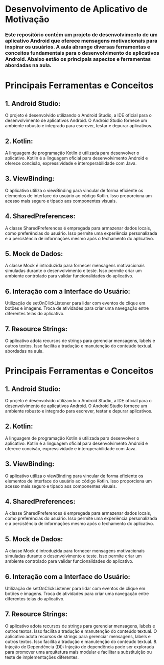 # Desenvolvimento de Aplicativo de Motivação
### Este repositório contém um projeto de desenvolvimento de um aplicativo Android que oferece mensagens motivacionais para inspirar os usuários. A aula abrange diversas ferramentas e conceitos fundamentais para o desenvolvimento de aplicativos Android. Abaixo estão os principais aspectos e ferramentas abordadas na aula.

# Principais Ferramentas e Conceitos
## 1. Android Studio:
O projeto é desenvolvido utilizando o Android Studio, a IDE oficial para o desenvolvimento de aplicativos Android. O Android Studio fornece um ambiente robusto e integrado para escrever, testar e depurar aplicativos.
## 2. Kotlin:
A linguagem de programação Kotlin é utilizada para desenvolver o aplicativo. Kotlin é a linguagem oficial para desenvolvimento Android e oferece concisão, expressividade e interoperabilidade com Java.
## 3. ViewBinding:
O aplicativo utiliza o viewBinding para vincular de forma eficiente os elementos de interface do usuário ao código Kotlin. Isso proporciona um acesso mais seguro e tipado aos componentes visuais.
## 4. SharedPreferences:
A classe SharedPreferences é empregada para armazenar dados locais, como preferências do usuário. Isso permite uma experiência personalizada e a persistência de informações mesmo após o fechamento do aplicativo.
## 5. Mock de Dados:
A classe Mock é introduzida para fornecer mensagens motivacionais simuladas durante o desenvolvimento e teste. Isso permite criar um ambiente controlado para validar funcionalidades do aplicativo.
## 6. Interação com a Interface do Usuário:
Utilização de setOnClickListener para lidar com eventos de clique em botões e imagens.
Troca de atividades para criar uma navegação entre diferentes telas do aplicativo.
## 7. Resource Strings:
O aplicativo adota recursos de strings para gerenciar mensagens, labels e outros textos. Isso facilita a tradução e manutenção do conteúdo textual.
abordadas na aula.

# Principais Ferramentas e Conceitos
## 1. Android Studio:
O projeto é desenvolvido utilizando o Android Studio, a IDE oficial para o desenvolvimento de aplicativos Android. O Android Studio fornece um ambiente robusto e integrado para escrever, testar e depurar aplicativos.
## 2. Kotlin:
A linguagem de programação Kotlin é utilizada para desenvolver o aplicativo. Kotlin é a linguagem oficial para desenvolvimento Android e oferece concisão, expressividade e interoperabilidade com Java.
## 3. ViewBinding:
O aplicativo utiliza o viewBinding para vincular de forma eficiente os elementos de interface do usuário ao código Kotlin. Isso proporciona um acesso mais seguro e tipado aos componentes visuais.
## 4. SharedPreferences:
A classe SharedPreferences é empregada para armazenar dados locais, como preferências do usuário. Isso permite uma experiência personalizada e a persistência de informações mesmo após o fechamento do aplicativo.
## 5. Mock de Dados:
A classe Mock é introduzida para fornecer mensagens motivacionais simuladas durante o desenvolvimento e teste. Isso permite criar um ambiente controlado para validar funcionalidades do aplicativo.
## 6. Interação com a Interface do Usuário:
Utilização de setOnClickListener para lidar com eventos de clique em botões e imagens.
Troca de atividades para criar uma navegação entre diferentes telas do aplicativo.
## 7. Resource Strings:
O aplicativo adota recursos de strings para gerenciar mensagens, labels e outros textos. Isso facilita a tradução e manutenção do conteúdo textual.
O aplicativo adota recursos de strings para gerenciar mensagens, labels e outros textos. Isso facilita a tradução e manutenção do conteúdo textual.
8. Injeção de Dependência (DI):
Injeção de dependência pode ser explorada para promover uma arquitetura mais modular e facilitar a substituição ou teste de implementações diferentes.

